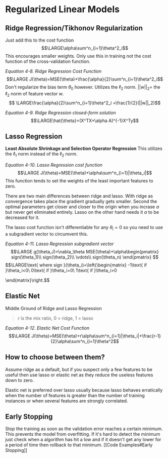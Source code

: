 # Regularized Linear Models
## Ridge Regression/Tikhonov Regularization
Just add this to the cost function
$$\LARGE\alpha\sum^n_{i=1}\theta^2_i$$
This encourages smaller weights. Only use this in training not the cost function of the cross-validation function. 

*Equation 4-8. Ridge Regression Cost Function*
$$\LARGE J(\theta)=MSE(\theta)+\frac{\alpha}{2}\sum^n_{i=1}\theta^2_i$$
Don't regularize the bias term $\theta_0$ however. Utilizes the $\ell_2$ norm. $||w||_2 =$ the $\ell_2$ norm of feature vector $w$.
$$
\LARGE\frac{\alpha}{2}\sum^n_{i=1}\theta^2_i
=\frac{1}{2}(||w||_2)$$

*Equation 4-9. Ridge Regression closed-form solution*
$$\LARGE\hat{\theta}=(X^TX+\alpha A)^{-1}X^Ty$$
## Lasso Regression
**Least Absolute Shrinkage and Selection Operator Regression**
This utilizes the $\ell_1$ norm instead of the $\ell_2$ norm. 

*Equation 4-10. Lasso Regression cost function*
$$\LARGE J(\theta)=MSE(\theta)+\alpha\sum^n_{i=1}|\theta_i|$$
This function tends to set the weights of the least important features to zero.

There are two main differences between ridge and lasso. With ridge as convergence takes place the gradient gradually gets smaller. Second the optimal parameters get closer and closer to the origin when you incrase $\alpha$ but never get eliminated entirely.  Lasso on the other hand needs it $\alpha$ to be decreased for it.

The lasso cost function isn't differentiable for any $\theta_i = 0$ so you need to use a subgradient vector to circumvent this.

*Equation 4-11. Lasso Regression subgradient vector*
$$\LARGE g(\theta,J)=\nabla_\theta MSE(\theta)+\alpha\begin{pmatrix}
sign(\theta_1)\\ 
sign(\theta_2)\\ 
\vdots\\ 
sign(\theta_n)
\end{pmatrix}
$$$$\LARGE\text{ where sign }(\theta_i)=\left\{\begin{matrix}
-1\text{ if }\theta_i<0\\ 
0\text{ if }\theta_i=0\\ 
1\text{ if }\theta_i>0 

\end{matrix}\right.$$
## Elastic Net
Middle Ground of Ridge and Lasso Regression
>$r$ is the mix ratio, 0 = ridge, 1 = lasso

*Equation 4-12. Elastic Net Cost Function*
$$\LARGE J(\theta)=MSE(\theta)+r\alpha\sum^n_{i=1}|\theta_i|+\frac{r-1}{2}\alpha\sum^n_{i=1}\theta^2$$


## How to choose between them?
Assume ridge as a default, but if you suspect only a few features to be useful then use lasso or elastic net as they reduce the useless features down to zero. 

Elastic net is preferred over lasso usually because lasso behaves erratically when the number of features is greater than the number of training instances or when several features are strongly correlated.

## Early Stopping
Stop the training as soon as the validation error reaches a certain minimum. This prevents the model from overfitting. If it's hard to detect the minimum just check when a algorithm has hit a low and if it doesn't get any lower for a period of time then rollback to that minimum. 
[[Code Examples#Early Stopping]]

